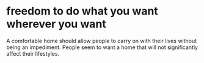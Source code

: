 # freedom to do what you want wherever you want

A comfortable home should allow people to carry on with their
lives without being an impediment. People seem to want a home
that will not significantly affect their lifestyles.